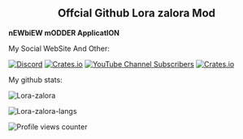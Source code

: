 <h2 align="center">Offcial Github Lora zalora Mod</h2>

<b>nEWbiEW mODDER ApplicatION</b>
 
My Social WebSite And Other:

[![Discord](https://img.shields.io/discord/789099021624934432?label=Discord&logo=discord&style=for-the-badge)](https://discord.gg/rmKCrkEuyK)
[![Crates.io](https://img.shields.io/crates/v/Telegram?label=telegram&logo=Telegram&style=for-the-badge)](https://t.me/Lorazalorach)
[![YouTube Channel Subscribers](https://img.shields.io/youtube/channel/subscribers/UCY0gekr85Gml5Kt7c1XSmfg?color=hijau&label=Subscribe&logo=youtube&logoColor=red&style=for-the-badge)](https://www.youtube.com/channel/UCY0gekr85Gml5Kt7c1XSmfg)
[![Crates.io](https://img.shields.io/crates/v/whatsapp?label=Website&logo=blogger&logoColor=red&style=for-the-badge)](https://lorazalora.com)

My github stats:

<p><img align="center" src="https://github-readme-stats.vercel.app/api?username=Lora-zalora&theme=dark" alt="Lora-zalora" /></p>

<p><img align="center" src="https://github-readme-stats.vercel.app/api/top-langs/?username=Lora-zalora&layout=compact" alt="Lora-zalora-langs" /></p>

![Profile views counter](https://komarev.com/ghpvc/?username=Lora-zalora&color=red&style=flat-square)
